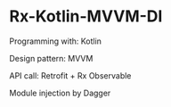 # Rx-Kotlin-MVVM-DI

Programming with: Kotlin

Design pattern: MVVM

API call: Retrofit + Rx Observable

Module injection by Dagger

